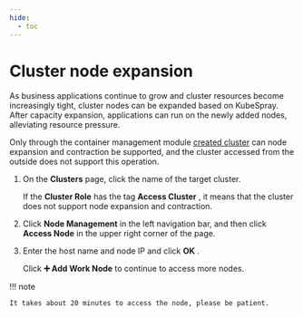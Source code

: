 ```yaml
---
hide:
  - toc
---
```


# Cluster node expansion

As business applications continue to grow and cluster resources become increasingly tight, cluster nodes can be expanded based on KubeSpray. After capacity expansion, applications can run on the newly added nodes, alleviating resource pressure.

Only through the container management module [created cluster](../clusters/create-cluster.md) can node expansion and contraction be supported, and the cluster accessed from the outside does not support this operation.

1. On the __Clusters__ page, click the name of the target cluster.

    If the __Cluster Role__ has the tag __Access Cluster__ , it means that the cluster does not support node expansion and contraction.

    

2. Click __Node Management__ in the left navigation bar, and then click __Access Node__ in the upper right corner of the page.

    

3. Enter the host name and node IP and click __OK__ .

    Click __➕ Add Work Node__ to continue to access more nodes.

    

!!! note

    It takes about 20 minutes to access the node, please be patient.